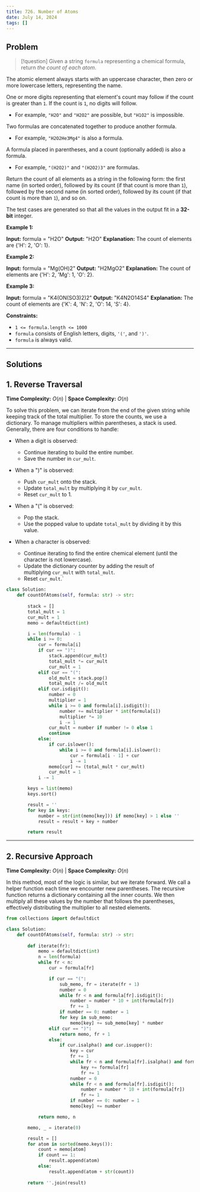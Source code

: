 ```yaml
---
title: 726. Number of Atoms
date: July 14, 2024
tags: []
---
```

## Problem

>[!question]
Given a string `formula` representing a chemical formula, return _the count of each atom_. 

The atomic element always starts with an uppercase character, then zero or more lowercase letters, representing the name.

One or more digits representing that element's count may follow if the count is greater than `1`. If the count is `1`, no digits will follow.

- For example, `"H2O"` and `"H2O2"` are possible, but `"H1O2"` is impossible.

Two formulas are concatenated together to produce another formula.

- For example, `"H2O2He3Mg4"` is also a formula.

A formula placed in parentheses, and a count (optionally added) is also a formula.

- For example, `"(H2O2)"` and `"(H2O2)3"` are formulas.

Return the count of all elements as a string in the following form: the first name (in sorted order), followed by its count (if that count is more than `1`), followed by the second name (in sorted order), followed by its count (if that count is more than `1`), and so on.

The test cases are generated so that all the values in the output fit in a **32-bit** integer.

**Example 1:**

**Input:** formula = "H2O"
**Output:** "H2O"
**Explanation:** The count of elements are {'H': 2, 'O': 1}.

**Example 2:**

**Input:** formula = "Mg(OH)2"
**Output:** "H2MgO2"
**Explanation:** The count of elements are {'H': 2, 'Mg': 1, 'O': 2}.

**Example 3:**

**Input:** formula = "K4(ON(SO3)2)2"
**Output:** "K4N2O14S4"
**Explanation:** The count of elements are {'K': 4, 'N': 2, 'O': 14, 'S': 4}.

**Constraints:**

- `1 <= formula.length <= 1000`
- `formula` consists of English letters, digits, `'('`, and `')'`.
- `formula` is always valid.

---

## Solutions

## 1. Reverse Traversal

**Time Complexity:** $O(n)$  |  **Space Complexity:** $O(n)$

To solve this problem, we can iterate from the end of the given string while keeping track of the total multiplier. To store the counts, we use a dictionary. To manage multipliers within parentheses, a stack is used. Generally, there are four conditions to handle:

- When a digit is observed:
    - Continue iterating to build the entire number.
    - Save the number in `cur_mult`.

- When a ")" is observed:    
    - Push `cur_mult` onto the stack.
    - Update `total_mult` by multiplying it by `cur_mult`.
    - Reset `cur_mult` to 1.

- When a "(" is observed:    
    - Pop the stack.
    - Use the popped value to update `total_mult` by dividing it by this value.
    
- When a character is observed:
    - Continue iterating to find the entire chemical element (until the character is not lowercase).
    - Update the dictionary counter by adding the result of multiplying `cur_mult` with `total_mult`.
    - Reset `cur_mult`.`


```python
class Solution:
    def countOfAtoms(self, formula: str) -> str:
        
        stack = []
        total_mult = 1 
        cur_mult = 1
        memo = defaultdict(int)

        i = len(formula) - 1
        while i >= 0:
            cur = formula[i]
            if cur == ")":
                stack.append(cur_mult)
                total_mult *= cur_mult
                cur_mult = 1
            elif cur == "(":
                old_mult = stack.pop()
                total_mult /= old_mult
            elif cur.isdigit():
                number = 0
                multiplier = 1
                while i >= 0 and formula[i].isdigit():
                    number += multiplier * int(formula[i])
                    multiplier *= 10
                    i -= 1
                cur_mult = number if number != 0 else 1
                continue
            else:
                if cur.islower():
                    while i >= 0 and formula[i].islower():
                        cur = formula[i - 1] + cur
                        i -= 1
                memo[cur] += (total_mult * cur_mult)
                cur_mult = 1
            i -= 1

        keys = list(memo)
        keys.sort()

        result = ''
        for key in keys:
            number = str(int(memo[key])) if memo[key] > 1 else ''
            result = result + key + number

        return result

```

---
## 2. Recursive Approach

**Time Complexity:** $O(n)$  |  **Space Complexity:** $O(n)$

In this method, most of the logic is similar, but we iterate forward. We call a helper function each time we encounter new parentheses. The recursive function returns a dictionary containing all the inner counts. We then multiply all these values by the number that follows the parentheses, effectively distributing the multiplier to all nested elements.

```python
from collections import defaultdict

class Solution:
    def countOfAtoms(self, formula: str) -> str:
        
        def iterate(fr): 
            memo = defaultdict(int)
            n = len(formula)
            while fr < n:
                cur = formula[fr]

                if cur == "(":
                    sub_memo, fr = iterate(fr + 1)
                    number = 0
                    while fr < n and formula[fr].isdigit():
                        number = number * 10 + int(formula[fr])
                        fr += 1
                    if number == 0: number = 1
                    for key in sub_memo:
                        memo[key] += sub_memo[key] * number
                elif cur == ")":
                    return memo, fr + 1
                else:
                    if cur.isalpha() and cur.isupper():
                        key = cur
                        fr += 1
                        while fr < n and formula[fr].isalpha() and formula[fr].islower():
                            key += formula[fr]
                            fr += 1
                        number = 0
                        while fr < n and formula[fr].isdigit():
                            number = number * 10 + int(formula[fr])
                            fr += 1
                        if number == 0: number = 1
                        memo[key] += number

            return memo, n

        memo, _ = iterate(0)

        result = []
        for atom in sorted(memo.keys()):
            count = memo[atom]
            if count == 1:
                result.append(atom)
            else:
                result.append(atom + str(count))
        
        return ''.join(result)

```